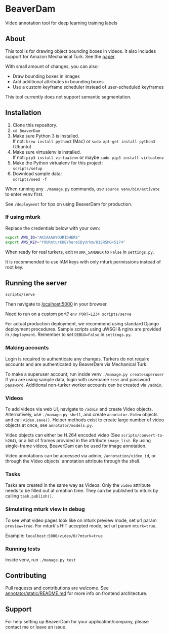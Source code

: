 BeaverDam
=========

Video annotation tool for deep learning training labels

## About

This tool is for drawing object bounding boxes in videos. It also includes support for Amazon Mechanical Turk. See the [paper](https://www2.eecs.berkeley.edu/Pubs/TechRpts/2016/EECS-2016-193.html).

With small amount of changes, you can also:
- Draw bounding boxes in images
- Add additional attributes in bounding boxes
- Use a custom keyframe scheduler instead of user-scheduled keyframes

This tool currently does not support semantic segmentation.

## Installation

 1. Clone this repository.
 2. `cd BeaverDam`
 3. Make sure Python 3 is installed.  
    If not: `brew install python3` (Mac) or `sudo apt-get install python3` (Ubuntu)
 3. Make sure virtualenv is installed.  
    If not: `pip3 install virtualenv` or maybe `sudo pip3 install virtualenv`
 4. Make the Python virtualenv for this project:  
    `scripts/setup`
 5. Download sample data:  
    `scripts/seed -f`

When running any `./manage.py` commands, use `source venv/bin/activate` to enter venv first.

See `/deployment` for tips on using BeaverDam for production.

### If using mturk

Replace the credentials below with your own:

```bash
export AWS_ID="AKIAAAAYOURIDHERE"
export AWS_KEY="YOURmturkKEYhere5DyUrkm/81SRSMG+5174"
```

When ready for real turkers, edit `MTURK_SANDBOX` to `False` in `settings.py`.

It is recommended to use IAM keys with only mturk permissions instead of root key.


## Running the server

```shell
scripts/serve
```

Then navigate to [localhost:5000](http://localhost:5000/) in your browser.

Need to run on a custom port? `env PORT=1234 scripts/serve`

For actual production deployment, we recommend using standard Django deployment procedures. Sample scripts using uWSGI & nginx are provided in `/deployment`. Remember to set `DEBUG=False` in `settings.py`. 

### Making accounts

Login is required to authenticate any changes. Turkers do not require accounts and are authenticated by BeaverDam via Mechanical Turk. 

To make a superuser account, run inside venv `./manage.py createsuperuser`
If you are using sample data, login with username `test` and password `password`.
Additional non-turker worker accounts can be created via `/admin`. 

### Videos

To add videos via web UI, navigate to `/admin` and create Video objects. 
Alternatively, use `./manage.py shell`, and create `annotator.Video` objects and call `video.save()`.
Helper methods exist to create large number of video objects at once, see `annotator/models.py`.

Video objects can either be H.264 encoded video (See `scripts/convert-to-h264`), or a list of frames provided in the attribute `image_list`.
By using single-frame videos, BeaverDam can be used for image annotation.

Video annotations can be accessed via admin, `/annotation/video_id`, or through the Video objects' annotation attribute through the shell.

### Tasks

Tasks are created in the same way as Videos. 
Only the `video` attribute needs to be filled out at creation time.
They can be published to mturk by calling `task.publish()`. 

### Simulating mturk view in debug

To see what video pages look like on mturk preview mode, set url param `preview=true`.
For mturk's HIT accepted mode, set url param `mturk=true`.

Example: `localhost:5000/video/0/?mturk=true`

### Running tests

Inside venv, run `./manage.py test`

## Contributing

Pull requests and contributions are welcome. 
See [annotator/static/README.md](annotator/static) for more info on frontend architecture.

## Support

For help setting up BeaverDam for your application/company, please contact me or leave an issue.
